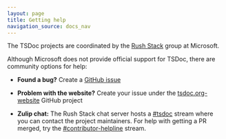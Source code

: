 ```yaml
---
layout: page
title: Getting help
navigation_source: docs_nav
---
```


The TSDoc projects are coordinated by the [Rush Stack](https://rushstack.io/) group at Microsoft.

Although Microsoft does not provide official support for TSDoc, there are community options for help:

- **Found a bug?** Create a [GitHub issue](https://github.com/microsoft/tsdoc/issues)

- **Problem with the website?** Create your issue under
  the [tsdoc.org-website](https://github.com/microsoft/tsdoc.org-website/issues) GitHub project

- **Zulip chat:** The Rush Stack chat server hosts a [#tsdoc](https://rushstack.zulipchat.com/#narrow/stream/266672-tsdoc)
  stream where you can contact the project maintainers. For help with getting a PR merged, try the
  [#contributor-helpline](https://rushstack.zulipchat.com/#narrow/stream/279883-contributor-helpline) stream.

